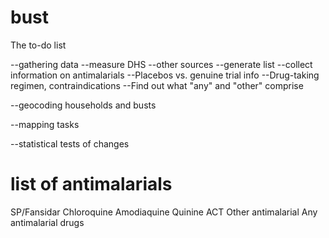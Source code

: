 bust
====

The to-do list


--gathering data
    --measure DHS
    --other sources
    --generate list
    --collect information on antimalarials
       --Placebos vs. genuine trial info
       --Drug-taking regimen, contraindications
       --Find out what "any" and "other" comprise

--geocoding households and busts

--mapping tasks

--statistical tests of changes

# list of antimalarials
SP/Fansidar
Chloroquine
Amodiaquine
Quinine
ACT
Other antimalarial
Any antimalarial drugs

